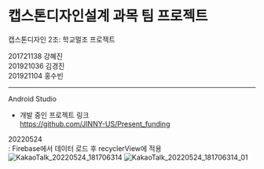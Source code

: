 # 캡스톤디자인설계 과목 팀 프로젝트   

캡스톤디자인 2조: 학교멀조 프로젝트   

201721138 강혜진   
201921036 김경진   
201921104 홍수빈   

***

Android Studio   

- 개발 중인 프로젝트 링크   
https://github.com/JINNY-US/Present_funding   

20220524   
: Firebase에서 데이터 로드 후 recyclerView에 적용   
![KakaoTalk_20220524_181706314](https://user-images.githubusercontent.com/57963888/170858419-f1ef829b-70b4-4004-be58-a4669dff5338.jpg)
![KakaoTalk_20220524_181706314_01](https://user-images.githubusercontent.com/57963888/170858422-a9d933bf-1770-4793-a7d5-7a0396786985.jpg)   

